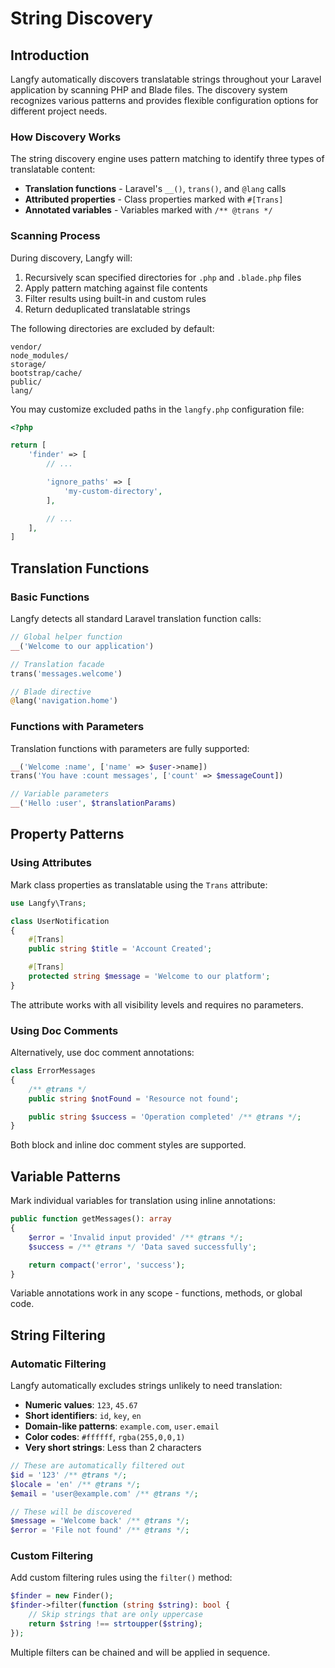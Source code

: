 # String Discovery

## Introduction

Langfy automatically discovers translatable strings throughout your Laravel application by scanning PHP and Blade files. The discovery system recognizes various patterns and provides flexible configuration options for different project needs.

### How Discovery Works

The string discovery engine uses pattern matching to identify three types of translatable content:

-   **Translation functions** - Laravel's `__()`, `trans()`, and `@lang` calls
-   **Attributed properties** - Class properties marked with `#[Trans]`
-   **Annotated variables** - Variables marked with `/** @trans */`

### Scanning Process

During discovery, Langfy will:

1. Recursively scan specified directories for `.php` and `.blade.php` files
2. Apply pattern matching against file contents
3. Filter results using built-in and custom rules
4. Return deduplicated translatable strings

The following directories are excluded by default:

```
vendor/
node_modules/
storage/
bootstrap/cache/
public/
lang/
```

You may customize excluded paths in the `langfy.php` configuration file:

```php
<?php

return [
    'finder' => [
        // ...

        'ignore_paths' => [
            'my-custom-directory',
        ],

        // ...
    ],
]
```

## Translation Functions

### Basic Functions

Langfy detects all standard Laravel translation function calls:

```php
// Global helper function
__('Welcome to our application')

// Translation facade
trans('messages.welcome')

// Blade directive
@lang('navigation.home')
```

### Functions with Parameters

Translation functions with parameters are fully supported:

```php
__('Welcome :name', ['name' => $user->name])
trans('You have :count messages', ['count' => $messageCount])

// Variable parameters
__('Hello :user', $translationParams)
```

## Property Patterns

### Using Attributes

Mark class properties as translatable using the `Trans` attribute:

```php
use Langfy\Trans;

class UserNotification
{
    #[Trans]
    public string $title = 'Account Created';

    #[Trans]
    protected string $message = 'Welcome to our platform';
}
```

The attribute works with all visibility levels and requires no parameters.

### Using Doc Comments

Alternatively, use doc comment annotations:

```php
class ErrorMessages
{
    /** @trans */
    public string $notFound = 'Resource not found';

    public string $success = 'Operation completed' /** @trans */;
}
```

Both block and inline doc comment styles are supported.

## Variable Patterns

Mark individual variables for translation using inline annotations:

```php
public function getMessages(): array
{
    $error = 'Invalid input provided' /** @trans */;
    $success = /** @trans */ 'Data saved successfully';

    return compact('error', 'success');
}
```

Variable annotations work in any scope - functions, methods, or global code.

## String Filtering

### Automatic Filtering

Langfy automatically excludes strings unlikely to need translation:

-   **Numeric values**: `123`, `45.67`
-   **Short identifiers**: `id`, `key`, `en`
-   **Domain-like patterns**: `example.com`, `user.email`
-   **Color codes**: `#ffffff`, `rgba(255,0,0,1)`
-   **Very short strings**: Less than 2 characters

```php
// These are automatically filtered out
$id = '123' /** @trans */;
$locale = 'en' /** @trans */;
$email = 'user@example.com' /** @trans */;

// These will be discovered
$message = 'Welcome back' /** @trans */;
$error = 'File not found' /** @trans */;
```

### Custom Filtering

Add custom filtering rules using the `filter()` method:

```php
$finder = new Finder();
$finder->filter(function (string $string): bool {
    // Skip strings that are only uppercase
    return $string !== strtoupper($string);
});
```

Multiple filters can be chained and will be applied in sequence.
